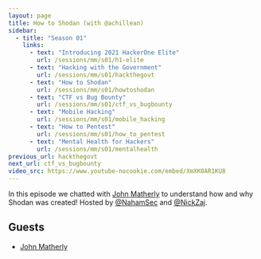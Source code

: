 ```yaml
---
layout: page
title: How to Shodan (with @achillean)
sidebar:
  - title: "Season 01"
    links:
      - text: "Introducing 2021 HackerOne Elite"
        url: /sessions/mm/s01/h1-elite
      - text: "Hacking with the Government"
        url: /sessions/mm/s01/hackthegovt
      - text: "How to Shodan"
        url: /sessions/mm/s01/howtoshodan
      - text: "CTF vs Bug Bounty"
        url: /sessions/mm/s01/ctf_vs_bugbounty
      - text: "Mobile Hacking"
        url: /sessions/mm/s01/mobile_hacking
      - text: "How to Pentest"
        url: /sessions/mm/s01/how_to_pentest
      - text: "Mental Health for Hackers"
        url: /sessions/mm/s01/mentalhealth
previous_url: hackthegovt
next_url: ctf_vs_bugbounty
video_src: https://www.youtube-nocookie.com/embed/XmXK0AR1KU8
---
```


In this episode we chatted with [John Matherly](@achillean) to understand how and why Shodan was created! Hosted by [@NahamSec](https://twitter.com/NahamSec) and [@NickZaj](https://twitter.com/NickZaj).

Guests
-----------------

- [John Matherly](https://twitter.com/achillean)

